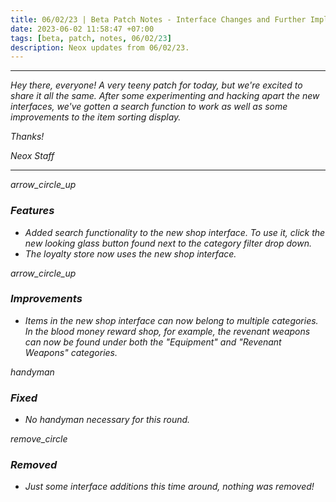 ```yaml
---
title: 06/02/23 | Beta Patch Notes - Interface Changes and Further Implementation
date: 2023-06-02 11:58:47 +07:00
tags: [beta, patch, notes, 06/02/23]
description: Neox updates from 06/02/23.
---
```


***
<em>Hey there, everyone! A very teeny patch for today, but we're excited to share it all the same. After some experimenting and hacking apart the new interfaces, we've gotten a search function to work as well as some improvements to the item sorting display.

<em>Thanks!

<em>Neox Staff<br>

***

<div class="spacer-large"></div>
<div class="changes-body">
    <div class="changes-body changes-row features">
        <div class="changes-row-header">
            <span class="icon">
                <span class="material-symbols-outlined">arrow_circle_up</span>
            </span>
            <h3>Features</h3>
        </div>
    </div>
</div>
<div class="spacer-small"></div>

- Added search functionality to the new shop interface. To use it, click the new looking glass button found next to the category filter drop down.
- The loyalty store now uses the new shop interface.

<div class="spacer-medium"></div>
<div class="changes-body">
    <div class="changes-body changes-row improvements">
        <div class="changes-row-header">
            <span class="icon">
                <span class="material-symbols-outlined">arrow_circle_up</span>
            </span>
            <h3>Improvements</h3>
        </div>
    </div>
</div>
<div class="spacer-small"></div>

- Items in the new shop interface can now belong to multiple categories. In the blood money reward shop, for example, the revenant weapons can now be found under both the "Equipment" and "Revenant Weapons" categories.

<div class="spacer-medium"></div>
<div class="changes-body">
    <div class="changes-body changes-row fixed">
        <div class="changes-row-header">
            <span class="icon">
                <span class="material-symbols-outlined">handyman</span>
            </span>
            <h3>Fixed</h3>
        </div>
    </div>
</div>
<div class="spacer-small"></div>

- No handyman necessary for this round.

<div class="spacer-medium"></div>
<div class="changes-body">
    <div class="changes-body changes-row removed">
        <div class="changes-row-header">
            <span class="icon">
                <span class="material-symbols-outlined">remove_circle</span>
            </span>
            <h3>Removed</h3>
        </div>
    </div>
</div>
<div class="spacer-small"></div>

- Just some interface additions this time around, nothing was removed!

<div class="spacer-medium"></div>
<br><br>

